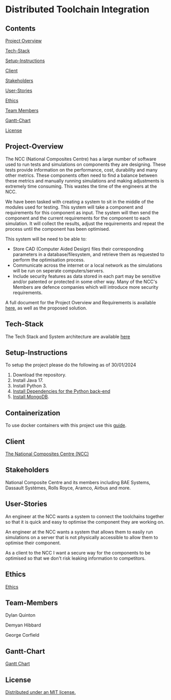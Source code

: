 # Distributed Toolchain Integration

## Contents
[Project Overview](#Project-Overview)

[Tech-Stack](#Tech-stack)

[Setup-Instructions](#Setup-instructions)

[Client](#Client)

[Stakeholders](#Stakeholders)

[User-Stories](#User-Stories)

[Ethics](#Ethics)

[Team Members](#Team-Members)

[Gantt-Chart](#Gantt-Chart)

[License](#License)


## Project-Overview

The NCC (National Composites Centre) has a large number of software used to run tests and simulations on components they are designing. These tests provide information on the performance, cost, durability and many other metrics. These components often need to find a balance between these metrics and manually running simulations and making adjustments is extremely time consuming. This wastes the time of the engineers at the NCC.

We have been tasked with creating a system to sit in the middle of the modules used for testing. This system will take a component and requirements for this component as input. The system will then send the component and the current requirements for the component to each simulation. It will collect the results, adjust the requirements and repeat the process until the component has been optimised.

This system will be need to be able to: 
* Store CAD (Computer Aided Design) files their corresponding parameters in a database/filesystem, and retrieve them as requested to perform the optimisation process.
* Communicate across the internet or a local network as the simulations will be run on seperate computers/servers.
* Include security features as data stored in each part may be sensitive and/or patented or protected in some other way. Many of the NCC's Members are defence companies which will introduce more security requirements.

A full document for the Project Overview and Requirements is available [here](./documentation/ProjectOverviewAndRequirements.md), as well as the proposed solution.


## Tech-Stack
The Tech Stack and System architecture are available [here](./documentation/TechStackAndArchitecture.md)

## Setup-Instructions
To setup the project please do the following as of 30/01/2024

1. Download the repository.
2. Install Java 17.
3. Install Python 3.
4. [Install Dependencies for the Python back-end](./documentation/dependencies.md)
4. [Install MongoDB](./documentation/MongoDBinstructions.md).

## Containerization
To use docker containers with this project use this [guide](./documentation/Containerization.md).

## Client
[The National Composites Centre (NCC)](https://www.nccuk.com/) 

## Stakeholders
National Composite Centre and its members including BAE Systems, Dassault Systèmes, Rolls Royce, Aramco, Airbus and more.

## User-Stories
An engineer at the NCC wants a system to connect the toolchains together so that it is quick and easy to optimise the component they are working on.

An engineer at the NCC wants a system that allows them to easily run simulations on a server that is not physically accessible to allow them to optimise their component.

As a client to the NCC I want a secure way for the components to be optimised so that we don't risk leaking information to competitors.  

## Ethics

[Ethics](./documentation/ETHICS.md)


## Team-Members 
Dylan Quinton  

Demyan Hibbard  

George Corfield

## Gantt-Chart
[Gantt Chart](https://github.com/orgs/spe-uob/projects/119/views/2)

## License
[Distributed under an MIT license.](./documentation/LICENSE)

